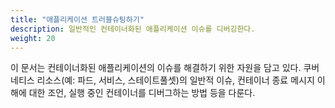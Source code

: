 ```yaml
---
title: "애플리케이션 트러블슈팅하기"
description: 일반적인 컨테이너화된 애플리케이션 이슈를 디버깅한다.
weight: 20
---
```


이 문서는 컨테이너화된 애플리케이션의 이슈를 해결하기 위한 자원을 담고 있다. 쿠버네티스 리소스(예: 파드, 서비스, 스테이트풀셋)의 일반적 이슈, 컨테이너 종료 메시지 이해에 대한 조언, 실행 중인 컨테이너를 디버그하는 방법 등을 다룬다.
